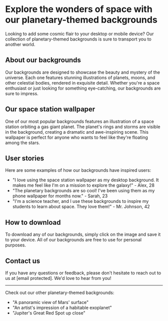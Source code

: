 <!--font:Barlow Condensed-->

# Explore the wonders of space with our planetary-themed backgrounds

Looking to add some cosmic flair to your desktop or mobile device? Our collection of planetary-themed backgrounds is sure to transport you to another world. 

## About our backgrounds
Our backgrounds are designed to showcase the beauty and mystery of the universe. Each one features stunning illustrations of planets, moons, and other celestial bodies, rendered in exquisite detail. Whether you're a space enthusiast or just looking for something eye-catching, our backgrounds are sure to impress.

## Our space station wallpaper
One of our most popular backgrounds features an illustration of a space station orbiting a gas giant planet. The planet's rings and storms are visible in the background, creating a dramatic and awe-inspiring scene. This wallpaper is perfect for anyone who wants to feel like they're floating among the stars.

## User stories
Here are some examples of how our backgrounds have inspired users:

- "I love using the space station wallpaper as my desktop background. It makes me feel like I'm on a mission to explore the galaxy!" - Alex, 28
- "The planetary backgrounds are so cool! I've been using them as my phone wallpaper for months now." - Sarah, 23
- "I'm a science teacher, and I use these backgrounds to inspire my students to learn about space. They love them!" - Mr. Johnson, 42

## How to download
To download any of our backgrounds, simply click on the image and save it to your device. All of our backgrounds are free to use for personal purposes.

## Contact us
If you have any questions or feedback, please don't hesitate to reach out to us at [email protected]. We'd love to hear from you!

---

Check out our other planetary-themed backgrounds: 
- "A panoramic view of Mars' surface"
- "An artist's impression of a habitable exoplanet"
- "Jupiter's Great Red Spot up close"

<!--

Write me content for website with wallpaper which alt text is:

"An illustration of a space station in orbit around a gas giant planet, with rings and storms visible in the background."

The name/title of the page should not be 1:1 copy of the alt text but rather a real content of the website which is using this wallpaper.

- Use markdown format 
- Start with heading
- Heading should be short and concise
- The content should look like a real website 
- The website should not be about the wallpaper, wallpaper is just a related background
- Heading should be contain work "wallpaper" or "background"
- Include real sections like references, contact, user stories, etc. use things relevant to the page purpose.
- Feel free to use structure like headings, bullets, numbering, blockquotes, paragraphs, horizontal lines, etc.
- You can use formatting like bold or _italic_
- You can include UTF-8 emojis
- Links should be only #hash anchors (and you can refer to the document itself)
- Do not include images


---


# Explore the wonders of space with our planetary-themed backgrounds

Looking to add some cosmic flair to your desktop or mobile device? Our collection of planetary-themed backgrounds is sure to transport you to another world. 

## About our backgrounds
Our backgrounds are designed to showcase the beauty and mystery of the universe. Each one features stunning illustrations of planets, moons, and other celestial bodies, rendered in exquisite detail. Whether you're a space enthusiast or just looking for something eye-catching, our backgrounds are sure to impress.

## Our space station wallpaper
One of our most popular backgrounds features an illustration of a space station orbiting a gas giant planet. The planet's rings and storms are visible in the background, creating a dramatic and awe-inspiring scene. This wallpaper is perfect for anyone who wants to feel like they're floating among the stars.

## User stories
Here are some examples of how our backgrounds have inspired users:

- "I love using the space station wallpaper as my desktop background. It makes me feel like I'm on a mission to explore the galaxy!" - Alex, 28
- "The planetary backgrounds are so cool! I've been using them as my phone wallpaper for months now." - Sarah, 23
- "I'm a science teacher, and I use these backgrounds to inspire my students to learn about space. They love them!" - Mr. Johnson, 42

## How to download
To download any of our backgrounds, simply click on the image and save it to your device. All of our backgrounds are free to use for personal purposes.

## Contact us
If you have any questions or feedback, please don't hesitate to reach out to us at [email protected]. We'd love to hear from you!

---

Check out our other planetary-themed backgrounds: 
- "A panoramic view of Mars' surface"
- "An artist's impression of a habitable exoplanet"
- "Jupiter's Great Red Spot up close"

-->
